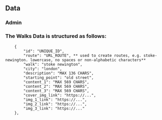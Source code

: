 ## Data

### Admin

### The Walks Data is structured as follows:

        {
            "id": "UNIQUE_ID",
            "route": "URL_ROUTE", ** used to create routes, e.g. stoke-newington. lowercase, no spaces or non-alphabetic characters**
            "walk": "stoke newington",
            "city": "london",
            "description": "MAX 136 CHARS",
            "starting_point": "old street",
            "content_1": "MAX 569 CHARS",
            "content_2": "MAX 569 CHARS",
            "content_3": "MAX 569 CHARS",
            "cover_img_link": "https://...",
            "img_1_link": "https://...",
            "img_2_link": "https://...",
            "img_3_link": "https://..."
        },
